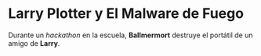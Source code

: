 # Larry Plotter y El Malware de Fuego

Durante un *hackathon* en la escuela, **Ballmermort** destruye el portátil de un amigo de **Larry**.

